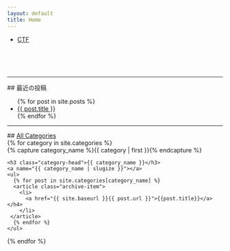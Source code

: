 ```yaml
---
layout: default
title: Home
---
```

<ul>
    <li>
      <a href="/ctf/">CTF</a>
    </li>
</ul>
<br>
<br>
<br>
<hr>
## 最近の投稿
<ul>
  {% for post in site.posts %}
    <li>
      <a href="{{ post.url | relative_url }}">{{ post.title }}</a>
    </li>
  {% endfor %}
</ul>

<hr>
## <a href="/categories/">All Categories</a>
<div id="archives">
{% for category in site.categories %}
  <div class="archive-group">
    {% capture category_name %}{{ category | first }}{% endcapture %}
    <div id="#{{ category_name | slugize }}"></div>
    <p></p>

    <h3 class="category-head">{{ category_name }}</h3>
    <a name="{{ category_name | slugize }}"></a>
    <ul>
      {% for post in site.categories[category_name] %}
      <article class="archive-item">
        <li>
          <a href="{{ site.baseurl }}{{ post.url }}">{{post.title}}</a></h4>
        </li> 
     </article>
      {% endfor %}
    </ul>
  </div>
{% endfor %}
</div>

